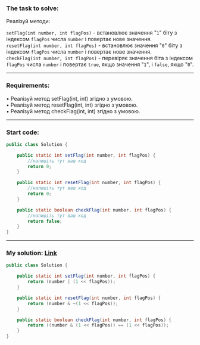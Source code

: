 ### **The task to solve:**  

Реалізуй методи:  

`setFlag(int number, int flagPos)` - встановлює значення "`1`" біту з індексом `flagPos` числа `number` і повертає нове значення.  
`resetFlag(int number, int flagPos)` - встановлює значення "`0`" біту з індексом `flagPos` числа `number` і повертає нове значення.  
`checkFlag(int number, int flagPos)` - перевіряє значення біта з індексом `flagPos` числа `number` і повертає `true`, якщо значення "`1`", і `false`, якщо "`0`".

---

### **Requirements:**  

• Реалізуй метод setFlag(int, int) згідно з умовою.  
• Реалізуй метод resetFlag(int, int) згідно з умовою.  
• Реалізуй метод checkFlag(int, int) згідно з умовою.  

---

### **Start code:**  

```java
public class Solution {

    public static int setFlag(int number, int flagPos) {
        //напишіть тут ваш код
        return 0;
    }

    public static int resetFlag(int number, int flagPos) {
        //напишіть тут ваш код
        return 0;
    }

    public static boolean checkFlag(int number, int flagPos) {
        //напишіть тут ваш код
        return false;
    }
}
```

---

### **My solution: [Link](./src/Solution.java)**  

```java
public class Solution {

    public static int setFlag(int number, int flagPos) {
        return (number | (1 << flagPos));
    }

    public static int resetFlag(int number, int flagPos) {
        return (number & ~(1 << flagPos));
    }

    public static boolean checkFlag(int number, int flagPos) {
        return ((number & (1 << flagPos)) == (1 << flagPos));
    }
}
```
